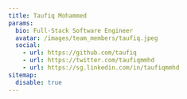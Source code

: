 ```yaml
---
title: Taufiq Mohammed
params:
  bio: Full-Stack Software Engineer
  avatar: /images/team_members/taufiq.jpeg
  social:
    - url: https://github.com/taufiq
    - url: https://twitter.com/taufiqmmhd
    - url: https://sg.linkedin.com/in/taufiqmmhd
sitemap:
  disable: true
---
```



